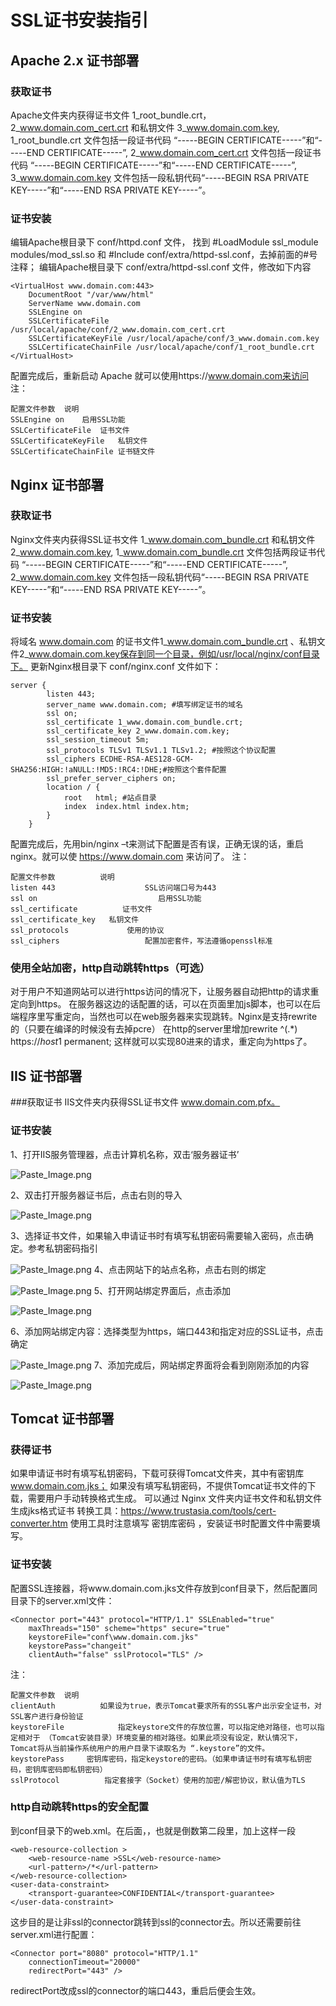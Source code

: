 # SSL证书安装指引
## Apache 2.x 证书部署
### 获取证书
Apache文件夹内获得证书文件 1_root_bundle.crt，2_www.domain.com_cert.crt 和私钥文件 3_www.domain.com.key,
1_root_bundle.crt 文件包括一段证书代码 “-----BEGIN CERTIFICATE-----”和“-----END CERTIFICATE-----”,
2_www.domain.com_cert.crt 文件包括一段证书代码 “-----BEGIN CERTIFICATE-----”和“-----END CERTIFICATE-----”,
3_www.domain.com.key 文件包括一段私钥代码“-----BEGIN RSA PRIVATE KEY-----”和“-----END RSA PRIVATE KEY-----”。
### 证书安装
编辑Apache根目录下 conf/httpd.conf 文件，
找到 #LoadModule ssl_module modules/mod_ssl.so 和 #Include conf/extra/httpd-ssl.conf，去掉前面的#号注释；
编辑Apache根目录下 conf/extra/httpd-ssl.conf 文件，修改如下内容
```
<VirtualHost www.domain.com:443>
    DocumentRoot "/var/www/html"
    ServerName www.domain.com
    SSLEngine on
    SSLCertificateFile /usr/local/apache/conf/2_www.domain.com_cert.crt
    SSLCertificateKeyFile /usr/local/apache/conf/3_www.domain.com.key
    SSLCertificateChainFile /usr/local/apache/conf/1_root_bundle.crt
</VirtualHost>
```
配置完成后，重新启动 Apache 就可以使用https://www.domain.com来访问
注：
```
配置文件参数	说明
SSLEngine on	启用SSL功能
SSLCertificateFile	证书文件
SSLCertificateKeyFile	私钥文件
SSLCertificateChainFile	证书链文件
```
## Nginx 证书部署
### 获取证书
Nginx文件夹内获得SSL证书文件 1_www.domain.com_bundle.crt 和私钥文件 2_www.domain.com.key,
1_www.domain.com_bundle.crt 文件包括两段证书代码 “-----BEGIN CERTIFICATE-----”和“-----END CERTIFICATE-----”,
2_www.domain.com.key 文件包括一段私钥代码“-----BEGIN RSA PRIVATE KEY-----”和“-----END RSA PRIVATE KEY-----”。
### 证书安装
将域名 www.domain.com 的证书文件1_www.domain.com_bundle.crt 、私钥文件2_www.domain.com.key保存到同一个目录，例如/usr/local/nginx/conf目录下。
更新Nginx根目录下 conf/nginx.conf 文件如下：
```
server {
        listen 443;
        server_name www.domain.com; #填写绑定证书的域名
        ssl on;
        ssl_certificate 1_www.domain.com_bundle.crt;
        ssl_certificate_key 2_www.domain.com.key;
        ssl_session_timeout 5m;
        ssl_protocols TLSv1 TLSv1.1 TLSv1.2; #按照这个协议配置
        ssl_ciphers ECDHE-RSA-AES128-GCM-SHA256:HIGH:!aNULL:!MD5:!RC4:!DHE;#按照这个套件配置
        ssl_prefer_server_ciphers on;
        location / {
            root   html; #站点目录
            index  index.html index.htm;
        }
    }
```
配置完成后，先用bin/nginx –t来测试下配置是否有误，正确无误的话，重启nginx。就可以使 https://www.domain.com 来访问了。
注：
```
配置文件参数	        说明
listen 443	                  SSL访问端口号为443
ssl on	                         启用SSL功能
ssl_certificate	         证书文件
ssl_certificate_key	  私钥文件
ssl_protocols	          使用的协议
ssl_ciphers	                  配置加密套件，写法遵循openssl标准
```
### 使用全站加密，http自动跳转https（可选）
对于用户不知道网站可以进行https访问的情况下，让服务器自动把http的请求重定向到https。
在服务器这边的话配置的话，可以在页面里加js脚本，也可以在后端程序里写重定向，当然也可以在web服务器来实现跳转。Nginx是支持rewrite的（只要在编译的时候没有去掉pcre）
在http的server里增加rewrite ^(.*) https://$host$1 permanent;
这样就可以实现80进来的请求，重定向为https了。
## IIS 证书部署
###获取证书
IIS文件夹内获得SSL证书文件 www.domain.com.pfx。
### 证书安装
1、打开IIS服务管理器，点击计算机名称，双击‘服务器证书’

![Paste_Image.png](http://upload-images.jianshu.io/upload_images/4697920-782cacdb3e770c45.png?imageMogr2/auto-orient/strip%7CimageView2/2/w/1240)

2、双击打开服务器证书后，点击右则的导入

![Paste_Image.png](http://upload-images.jianshu.io/upload_images/4697920-37d15ee303c6ff5d.png?imageMogr2/auto-orient/strip%7CimageView2/2/w/1240)

3、选择证书文件，如果输入申请证书时有填写私钥密码需要输入密码，点击确定。参考私钥密码指引

![Paste_Image.png](http://upload-images.jianshu.io/upload_images/4697920-2f23f218eae82e3d.png?imageMogr2/auto-orient/strip%7CimageView2/2/w/1240)
4、点击网站下的站点名称，点击右则的绑定

![Paste_Image.png](http://upload-images.jianshu.io/upload_images/4697920-53c3826fdb75463b.png?imageMogr2/auto-orient/strip%7CimageView2/2/w/1240)
5、打开网站绑定界面后，点击添加

![Paste_Image.png](http://upload-images.jianshu.io/upload_images/4697920-09a241289f109440.png?imageMogr2/auto-orient/strip%7CimageView2/2/w/1240)

6、添加网站绑定内容：选择类型为https，端口443和指定对应的SSL证书，点击确定

![Paste_Image.png](http://upload-images.jianshu.io/upload_images/4697920-bedaa4eaeaaf66c7.png?imageMogr2/auto-orient/strip%7CimageView2/2/w/1240)
7、添加完成后，网站绑定界面将会看到刚刚添加的内容
 
![Paste_Image.png](http://upload-images.jianshu.io/upload_images/4697920-9268328a01ff5372.png?imageMogr2/auto-orient/strip%7CimageView2/2/w/1240)
## Tomcat 证书部署
### 获得证书
如果申请证书时有填写私钥密码，下载可获得Tomcat文件夹，其中有密钥库 www.domain.com.jks；
如果没有填写私钥密码，不提供Tomcat证书文件的下载，需要用户手动转换格式生成。
可以通过 Nginx 文件夹内证书文件和私钥文件生成jks格式证书
转换工具：https://www.trustasia.com/tools/cert-converter.htm
使用工具时注意填写 密钥库密码 ，安装证书时配置文件中需要填写。
### 证书安装
配置SSL连接器，将www.domain.com.jks文件存放到conf目录下，然后配置同目录下的server.xml文件：
```
<Connector port="443" protocol="HTTP/1.1" SSLEnabled="true"
    maxThreads="150" scheme="https" secure="true"
    keystoreFile="conf\www.domain.com.jks"
    keystorePass="changeit"
    clientAuth="false" sslProtocol="TLS" />
```
注：
```
配置文件参数	说明
clientAuth	        如果设为true，表示Tomcat要求所有的SSL客户出示安全证书，对SSL客户进行身份验证
keystoreFile	        指定keystore文件的存放位置，可以指定绝对路径，也可以指定相对于 （Tomcat安装目录）环境变量的相对路径。如果此项没有设定，默认情况下，Tomcat将从当前操作系统用户的用户目录下读取名为 “.keystore”的文件。
keystorePass	 密钥库密码，指定keystore的密码。（如果申请证书时有填写私钥密码，密钥库密码即私钥密码）
sslProtocol	         指定套接字（Socket）使用的加密/解密协议，默认值为TLS
```
### http自动跳转https的安全配置
到conf目录下的web.xml。在</welcome-file-list>后面，</web-app>，也就是倒数第二段里，加上这样一段
```
<web-resource-collection >
    <web-resource-name >SSL</web-resource-name>
    <url-pattern>/*</url-pattern>
</web-resource-collection>
<user-data-constraint>
    <transport-guarantee>CONFIDENTIAL</transport-guarantee>
</user-data-constraint>
```
这步目的是让非ssl的connector跳转到ssl的connector去。所以还需要前往server.xml进行配置：
```
<Connector port="8080" protocol="HTTP/1.1"
    connectionTimeout="20000"
    redirectPort="443" />
```
redirectPort改成ssl的connector的端口443，重启后便会生效。
